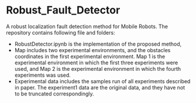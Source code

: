 # Robust_Fault_Detector
A robust localization fault detection method for Mobile Robots. The repository contains following file and folders:
- RobustDetector.ipynb is the implementation of the proposed method,
- Map includes two experimental environments, and the obstacles coordinates in the first experimental environment. Map 1 is the experimental environment in which the first three experiments were used, and Map 2 is the experimental environment in which the fourth experiments was used.
- Experimental data includes the samples run of all experiments described in paper. The experiment1 data are the original data, and they have not to be truncated correspondingly.

